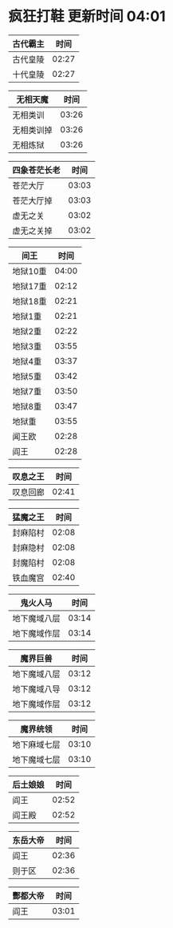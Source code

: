 # 疯狂打鞋 更新时间 04:01

| 古代霸主   | 时间    |
|--------|-------|
| 古代皇陵 | 02:27 |
| 十代皇陵 | 02:27 |

| 无相天魔   | 时间    |
|--------|-------|
| 无相类训 | 03:26 |
| 无相类训掉 | 03:26 |
| 无相炼狱 | 03:26 |

| 四象苍茫长老   | 时间    |
|--------|-------|
| 苍茫大厅 | 03:03 |
| 苍茫大厅掉 | 03:03 |
| 虚无之关 | 03:02 |
| 虚无之关掉 | 03:02 |

| 间王   | 时间    |
|--------|-------|
| 地狱10重 | 04:00 |
| 地狱17重 | 02:12 |
| 地狱18重 | 02:21 |
| 地狱1重 | 02:21 |
| 地狱2重 | 02:22 |
| 地狱3重 | 03:55 |
| 地狱4重 | 03:37 |
| 地狱5重 | 03:42 |
| 地狱7重 | 03:50 |
| 地狱8重 | 03:47 |
| 地狱重 | 03:55 |
| 闻王欧 | 02:28 |
| 阎王 | 02:28 |

| 叹息之王   | 时间    |
|--------|-------|
| 叹息回廊 | 02:41 |

| 猛魔之王   | 时间    |
|--------|-------|
| 封麻陷村 | 02:08 |
| 封麻隐村 | 02:08 |
| 封魔陷村 | 02:08 |
| 铁血魔宫 | 02:40 |

| 鬼火人马   | 时间    |
|--------|-------|
| 地下魔域八层 | 03:14 |
| 地下魔域作层 | 03:14 |

| 魔界巨兽   | 时间    |
|--------|-------|
| 地下魔域八层 | 03:12 |
| 地下魔域八导 | 03:12 |
| 地下魔域作层 | 03:12 |

| 魔界统领   | 时间    |
|--------|-------|
| 地下麻域七层 | 03:10 |
| 地下魔域七层 | 03:10 |

| 后土娘娘   | 时间    |
|--------|-------|
| 阎王 | 02:52 |
| 阎王殿 | 02:52 |

| 东岳大帝   | 时间    |
|--------|-------|
| 阎王 | 02:36 |
| 则于区 | 02:36 |

| 酆都大帝   | 时间    |
|--------|-------|
| 阎王 | 03:01 |